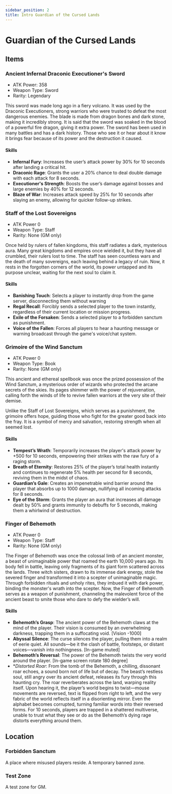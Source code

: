```yaml
---
sidebar_position: 2
title: Intro Guardian of the Cursed Lands
---
```


# Guardian of the Cursed Lands

## Items

### Ancient Infernal Draconic Executioner's Sword

- ATK Power: 358
- Weapon Type: Sword
- Rarity: Legendary

This sword was made long ago in a fiery volcano. It was used by the Draconic Executioners, strong warriors who were trusted to defeat the most dangerous enemies. The blade is made from dragon bones and dark stone, making it incredibly strong. It is said that the sword was soaked in the blood of a powerful fire dragon, giving it extra power. The sword has been used in many battles and has a dark history. Those who see it or hear about it know it brings fear because of its power and the destruction it caused.

#### Skills

- **Infernal Fury**: Increases the user’s attack power by 30% for 10 seconds after landing a critical hit.
- **Draconic Rage**: Grants the user a 20% chance to deal double damage with each attack for 8 seconds.
- **Executioner's Strength**: Boosts the user’s damage against bosses and large enemies by 40% for 12 seconds.
- **Blaze of War**: Increases attack speed by 25% for 10 seconds after slaying an enemy, allowing for quicker follow-up strikes.

### Staff of the Lost Sovereigns

- ATK Power 0
- Weapon Type: Staff
- Rarity: None (GM only)

Once held by rulers of fallen kingdoms, this staff radiates a dark, mysterious aura. Many great kingdoms and empires once wielded it, but they have all crumbled, their rulers lost to time. The staff has seen countless wars and the death of many sovereigns, each leaving behind a legacy of ruin. Now, it rests in the forgotten corners of the world, its power untapped and its purpose unclear, waiting for the next soul to claim it.

#### Skills

- **Banishing Touch**: Selects a player to instantly drop from the game server, disconnecting them without warning
- **Regal Recall**: Forcibly sends a selected player to the town instantly, regardless of their current location or mission progress.
- **Exile of the Forsaken**: Sends a selected player to a forbidden sanctum as punishment.
- **Voice of the Fallen**: Forces all players to hear a haunting message or warning broadcast through the game's voice/chat system.

### Grimoire of the Wind Sanctum

- ATK Power 0
- Weapon Type: Book
- Rarity: None (GM only)

This ancient and ethereal spellbook was once the prized possession of the Wind Sanctum, a mysterious order of wizards who protected the arcane secrets of the skies. Its pages shimmer with the power of rejuvenation, calling forth the winds of life to revive fallen warriors at the very site of their demise.

Unlike the Staff of Lost Sovereigns, which serves as a punishment, the grimoire offers hope, guiding those who fight for the greater good back into the fray. It is a symbol of mercy and salvation, restoring strength when all seemed lost.

#### Skills

- **Tempest’s Wrath**: Temporarily increases the player's attack power by +500 for 10 seconds, empowering their strikes with the raw fury of a raging storm.
- **Breath of Eternity**: Restores 25% of the player’s total health instantly and continues to regenerate 5% health per second for 8 seconds, reviving them in the midst of chaos.
- **Guardian’s Gale**: Creates an impenetrable wind barrier around the player that absorbs up to 1000 damage, nullifying all incoming attacks for 8 seconds.
- **Eye of the Storm**: Grants the player an aura that increases all damage dealt by 50% and grants immunity to debuffs for 5 seconds, making them a whirlwind of destruction.

### Finger of Behemoth

- ATK Power 0
- Weapon Type: Staff
- Rarity: None (GM only)

The Finger of Behemoth was once the colossal limb of an ancient monster, a beast of unimaginable power that roamed the earth 10,000 years ago. Its body fell in battle, leaving only fragments of its giant form scattered across the lands. Three witch sisters, drawn to its immense dark energy, stole the severed finger and transformed it into a scepter of unimaginable magic. Through forbidden rituals and unholy rites, they imbued it with dark power, binding the monster's wrath into the scepter. Now, the Finger of Behemoth serves as a weapon of punishment, channeling the malevolent force of the ancient beast to smite those who dare to defy the wielder’s will.

#### Skills

- **Behemoth’s Grasp**: The ancient power of the Behemoth claws at the mind of the player. Their vision is consumed by an overwhelming darkness, trapping them in a suffocating void. [Vision -1000]
- **Abyssal Silence**: The curse silences the player, pulling them into a realm of eerie quiet. All sounds—be it the clash of battle, footsteps, or distant voices—vanish into nothingness. [In-game muted]
- **Behemoth’s Reversal**: The power of the Behemoth twists the very world around the player. [In-game screen rotate 180 degree]
- \*_Distorted Roar_: From the tomb of the Behemoth, a chilling, dissonant roar echoes, a sound born not of life but of decay. The beast’s restless soul, still angry over its ancient defeat, releases its fury through this haunting cry. The roar reverberates across the land, warping reality itself. Upon hearing it, the player’s world begins to twist—mouse movements are reversed, text is flipped from right to left, and the very fabric of the world reflects itself in a disorienting mirror. Even the alphabet becomes corrupted, turning familiar words into their reversed forms. For 10 seconds, players are trapped in a shattered multiverse, unable to trust what they see or do as the Behemoth’s dying rage distorts everything around them.

## Location

### Forbidden Sanctum

A place where misused players reside. A temporary banned zone.

### Test Zone

A test zone for GM.
